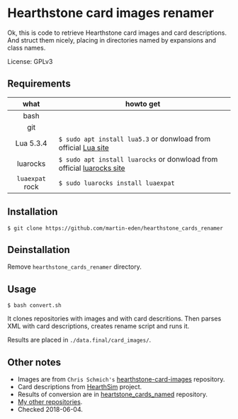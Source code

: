 # Hearthstone card images renamer

Ok, this is code to retrieve Hearthstone card images and card
descriptions. And struct them nicely, placing in directories
named by expansions and class names.

License: GPLv3

## Requirements
| what | howto get |
|:---:| --- |
| bash | |
| git | |
| Lua 5.3.4 | `$ sudo apt install lua5.3` or donwload from official [Lua site](https://www.lua.org/download.html) |
| luarocks | `$ sudo apt install luarocks` or donwload from official [luarocks site](https://luarocks.org/) |
| `luaexpat` rock | `$ sudo luarocks install luaexpat` |

## Installation
`$ git clone https://github.com/martin-eden/hearthstone_cards_renamer`

## Deinstallation
Remove `hearthstone_cards_renamer` directory.

## Usage

`$ bash convert.sh`

It clones repositories with images and with card descritions.
Then parses XML with card descriptions, creates rename script and
runs it.

Results are placed in `./data.final/card_images/`.

## Other notes

* Images are from `Chris Schmich's` [hearthstone-card-images](https://github.com/schmich/hearthstone-card-images) repository.
* Card descriptions from [HearthSim](https://github.com/HearthSim/hsdata) project.
* Results of conversion are in [heartstone_cards_named](https://github.com/martin-eden/hearthstone_cards_named) repository.
* [My other repositories](https://github.com/martin-eden/contents).
* Checked 2018-06-04.
